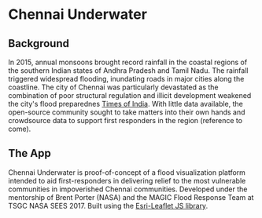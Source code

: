# Chennai Underwater

## Background
In 2015, annual monsoons brought record rainfall in the coastal regions of the southern Indian states of Andhra Pradesh and Tamil Nadu. The rainfall triggered widespread flooding, inundating roads in major cities along the coastline. The city of Chennai was particularly devastated as the combination of poor structural regulation and illicit development weakened the city's flood preparednes [Times of India](https://choosealicense.com/licenses/mit/). With little data available, the open-source community sought to take matters into their own hands and crowdsource data to support first responders in the region (reference to come). 

## The App 
<bold>Chennai Underwater</bold> is proof-of-concept of a flood visualization platform intended to aid first-responders in delivering relief to the most vulnerable communities in impoverished Chennai communities. Developed under the mentorship of Brent Porter (NASA) and the MAGIC Flood Response Team at TSGC NASA SEES 2017. Built using the [Esri-Leaflet JS library](https://esri.github.io/esri-leaflet/).
